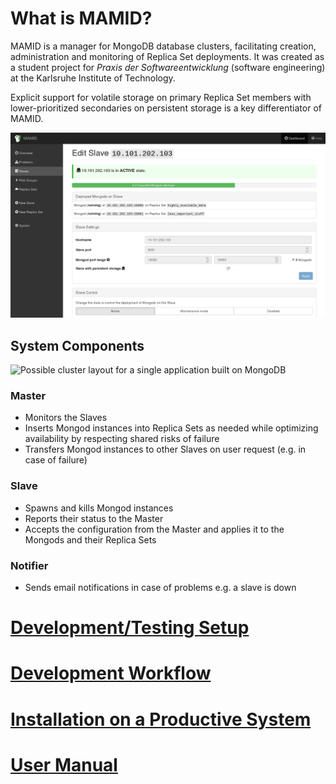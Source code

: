 # What is MAMID?

MAMID is a manager for MongoDB database clusters, facilitating creation, administration and monitoring of Replica Set deployments. It was created as a student project for *Praxis der Softwareentwicklung* (software engineering) at the Karlsruhe Institute of Technology.

Explicit support for volatile storage on primary Replica Set members with lower-prioritized secondaries on persistent storage is a key differentiator of MAMID.

![MAMID user interface](doc/screenshot_slave_detail.png)

## System Components

![Possible cluster layout for a single application built on MongoDB](https://cdn.rawgit.com/KIT-MAMID/mamid/doc/doc/cluster_layout.svg)

### Master
* Monitors the Slaves
* Inserts Mongod instances into Replica Sets as needed while optimizing availability by respecting shared risks of failure
* Transfers Mongod instances to other Slaves on user request (e.g. in case of failure)

### Slave
* Spawns and kills Mongod instances
* Reports their status to the Master
* Accepts the configuration from the Master and applies it to the Mongods and their Replica Sets

### Notifier
* Sends email notifications in case of problems e.g. a slave is down

# [Development/Testing Setup](TESTING.md)

# [Development Workflow](CONTRIBUTING.md)

# [Installation on a Productive System](INSTALL.md)

# [User Manual](doc/USERMANUAL.md)

